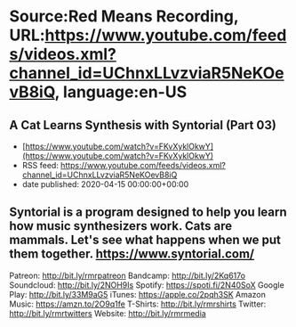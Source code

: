 # Source:Red Means Recording, URL:https://www.youtube.com/feeds/videos.xml?channel_id=UChnxLLvzviaR5NeKOevB8iQ, language:en-US

## A Cat Learns Synthesis with Syntorial (Part 03)
 - [https://www.youtube.com/watch?v=FKvXyklOkwY](https://www.youtube.com/watch?v=FKvXyklOkwY)
 - RSS feed: https://www.youtube.com/feeds/videos.xml?channel_id=UChnxLLvzviaR5NeKOevB8iQ
 - date published: 2020-04-15 00:00:00+00:00

Syntorial is a program designed to help you learn how music synthesizers work.
Cats are mammals.
Let's see what happens when we put them together.
https://www.syntorial.com/
------------------------------------
Patreon: http://bit.ly/rmrpatreon
Bandcamp: http://bit.ly/2Kq617o
Soundcloud: http://bit.ly/2NOH9Is
Spotify: https://spoti.fi/2N40SoX
Google Play: http://bit.ly/33M9aG5
iTunes: https://apple.co/2pqh3SK
Amazon Music: https://amzn.to/2O9q1fe
T-Shirts: http://bit.ly/rmrshirts
Twitter: http://bit.ly/rmrtwitters
Website: http://bit.ly/rmrmedia

